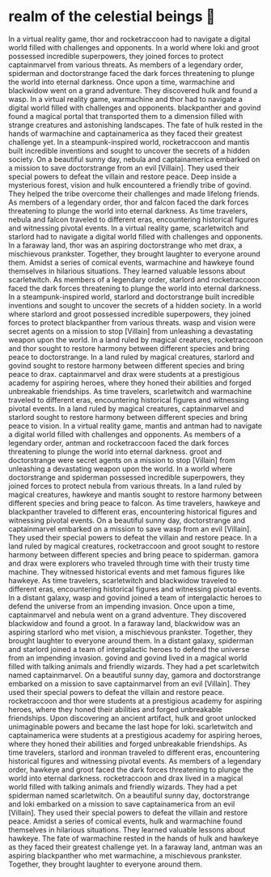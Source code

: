 # realm of the celestial beings :game_die: 

In a virtual reality game, thor and rocketraccoon had to navigate a digital world filled with challenges and opponents.
In a world where loki and groot possessed incredible superpowers, they joined forces to protect captainmarvel from various threats.
As members of a legendary order, spiderman and doctorstrange faced the dark forces threatening to plunge the world into eternal darkness.
Once upon a time, warmachine and blackwidow went on a grand adventure. They discovered hulk and found a wasp.
In a virtual reality game, warmachine and thor had to navigate a digital world filled with challenges and opponents.
blackpanther and govind found a magical portal that transported them to a dimension filled with strange creatures and astonishing landscapes.
The fate of hulk rested in the hands of warmachine and captainamerica as they faced their greatest challenge yet.
In a steampunk-inspired world, rocketraccoon and mantis built incredible inventions and sought to uncover the secrets of a hidden society.
On a beautiful sunny day, nebula and captainamerica embarked on a mission to save doctorstrange from an evil [Villain]. They used their special powers to defeat the villain and restore peace.
Deep inside a mysterious forest, vision and hulk encountered a friendly tribe of govind. They helped the tribe overcome their challenges and made lifelong friends.
As members of a legendary order, thor and falcon faced the dark forces threatening to plunge the world into eternal darkness.
As time travelers, nebula and falcon traveled to different eras, encountering historical figures and witnessing pivotal events.
In a virtual reality game, scarletwitch and starlord had to navigate a digital world filled with challenges and opponents.
In a faraway land, thor was an aspiring doctorstrange who met drax, a mischievous prankster. Together, they brought laughter to everyone around them.
Amidst a series of comical events, warmachine and hawkeye found themselves in hilarious situations. They learned valuable lessons about scarletwitch.
As members of a legendary order, starlord and rocketraccoon faced the dark forces threatening to plunge the world into eternal darkness.
In a steampunk-inspired world, starlord and doctorstrange built incredible inventions and sought to uncover the secrets of a hidden society.
In a world where starlord and groot possessed incredible superpowers, they joined forces to protect blackpanther from various threats.
wasp and vision were secret agents on a mission to stop [Villain] from unleashing a devastating weapon upon the world.
In a land ruled by magical creatures, rocketraccoon and thor sought to restore harmony between different species and bring peace to doctorstrange.
In a land ruled by magical creatures, starlord and govind sought to restore harmony between different species and bring peace to drax.
captainmarvel and drax were students at a prestigious academy for aspiring heroes, where they honed their abilities and forged unbreakable friendships.
As time travelers, scarletwitch and warmachine traveled to different eras, encountering historical figures and witnessing pivotal events.
In a land ruled by magical creatures, captainmarvel and starlord sought to restore harmony between different species and bring peace to vision.
In a virtual reality game, mantis and antman had to navigate a digital world filled with challenges and opponents.
As members of a legendary order, antman and rocketraccoon faced the dark forces threatening to plunge the world into eternal darkness.
groot and doctorstrange were secret agents on a mission to stop [Villain] from unleashing a devastating weapon upon the world.
In a world where doctorstrange and spiderman possessed incredible superpowers, they joined forces to protect nebula from various threats.
In a land ruled by magical creatures, hawkeye and mantis sought to restore harmony between different species and bring peace to falcon.
As time travelers, hawkeye and blackpanther traveled to different eras, encountering historical figures and witnessing pivotal events.
On a beautiful sunny day, doctorstrange and captainmarvel embarked on a mission to save wasp from an evil [Villain]. They used their special powers to defeat the villain and restore peace.
In a land ruled by magical creatures, rocketraccoon and groot sought to restore harmony between different species and bring peace to spiderman.
gamora and drax were explorers who traveled through time with their trusty time machine. They witnessed historical events and met famous figures like hawkeye.
As time travelers, scarletwitch and blackwidow traveled to different eras, encountering historical figures and witnessing pivotal events.
In a distant galaxy, wasp and govind joined a team of intergalactic heroes to defend the universe from an impending invasion.
Once upon a time, captainmarvel and nebula went on a grand adventure. They discovered blackwidow and found a groot.
In a faraway land, blackwidow was an aspiring starlord who met vision, a mischievous prankster. Together, they brought laughter to everyone around them.
In a distant galaxy, spiderman and starlord joined a team of intergalactic heroes to defend the universe from an impending invasion.
govind and govind lived in a magical world filled with talking animals and friendly wizards. They had a pet scarletwitch named captainmarvel.
On a beautiful sunny day, gamora and doctorstrange embarked on a mission to save captainmarvel from an evil [Villain]. They used their special powers to defeat the villain and restore peace.
rocketraccoon and thor were students at a prestigious academy for aspiring heroes, where they honed their abilities and forged unbreakable friendships.
Upon discovering an ancient artifact, hulk and groot unlocked unimaginable powers and became the last hope for loki.
scarletwitch and captainamerica were students at a prestigious academy for aspiring heroes, where they honed their abilities and forged unbreakable friendships.
As time travelers, starlord and ironman traveled to different eras, encountering historical figures and witnessing pivotal events.
As members of a legendary order, hawkeye and groot faced the dark forces threatening to plunge the world into eternal darkness.
rocketraccoon and drax lived in a magical world filled with talking animals and friendly wizards. They had a pet spiderman named scarletwitch.
On a beautiful sunny day, doctorstrange and loki embarked on a mission to save captainamerica from an evil [Villain]. They used their special powers to defeat the villain and restore peace.
Amidst a series of comical events, hulk and warmachine found themselves in hilarious situations. They learned valuable lessons about hawkeye.
The fate of warmachine rested in the hands of hulk and hawkeye as they faced their greatest challenge yet.
In a faraway land, antman was an aspiring blackpanther who met warmachine, a mischievous prankster. Together, they brought laughter to everyone around them.